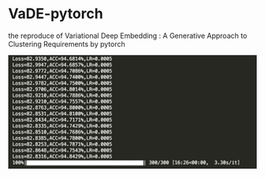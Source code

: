 # VaDE-pytorch
the reproduce of Variational Deep Embedding : A Generative Approach to Clustering Requirements by pytorch

![Image](./figures/f1.png)
